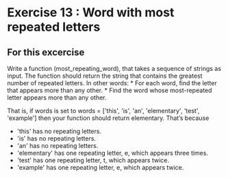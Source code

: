 # Exercise 13 : Word with most repeated letters

## For this excercise
Write  a function (most_repeating_word), that takes a sequence of strings as input. 
The function should return the string that contains the greatest number of repeated letters. 
In other words:
    * For each word, find the letter that appears more than any other.
    * Find the word whose most-repeated letter appears more than any other.

That is, if words is set to
words = ['this', 'is', 'an', 'elementary', 'test', 'example']
then your function should return elementary. That’s because
* 'this' has no repeating letters.
* 'is' has no repeating letters.
* 'an' has no repeating letters.
* 'elementary' has one repeating letter, e, which appears three times.
* 'test' has one repeating letter, t, which appears twice.
* 'example' has one repeating letter, e, which appears twice.

